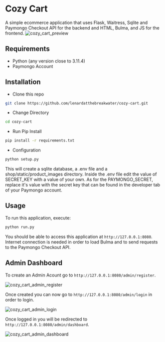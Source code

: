 # Cozy Cart

A simple ecommerce application that uses Flask, Waitress, Sqlite and Paymongo Checkout API for the backend and HTML, Bulma, and JS for the frontend.
![cozy_cart_preview](https://github.com/lenardatthebreakwater/cozy-cart/assets/142602437/0e10b67a-bfe9-48ee-814f-76efdd14400b)


## Requirements
* Python (any version close to 3.11.4)
* Paymongo Account

## Installation

* Clone this repo 

```bash
git clone https://github.com/lenardatthebreakwater/cozy-cart.git
```

* Change Directory

```bash
cd cozy-cart
```

* Run Pip Install

```bash
pip install -r requirements.txt
```

* Configuration

```bash
python setup.py
```
This will create a sqlite database, a .env file and a shop/static/product_images directory. Inside the .env file edit the value of SECRET_KEY with a value of your own. As for the PAYMONGO_SECRET, replace it's value with the secret key that can be found in the developer tab of your Paymongo account.

## Usage

To run this application, execute:

```bash
python run.py
```
You should be able to access this application at `http://127.0.0.1:8080`. Internet connection is needed in order to load Bulma and to send requests to the Paymongo Checkout API.

## Admin Dashboard

To create an Admin Acount go to `http://127.0.0.1:8080/admin/register`.

![cozy_cart_admin_register](https://github.com/lenardatthebreakwater/cozy-cart/assets/142602437/f2ed7a1f-2811-4ba6-972e-1e68260650b9)


Once created you can now go to `http://127.0.0.1:8080/admin/login` in order to login.

![cozy_cart_admin_login](https://github.com/lenardatthebreakwater/cozy-cart/assets/142602437/a70196b9-6ab4-41dc-a56a-5a4a4f4c8177)


Once logged in you will be redirected to `http://127.0.0.1:8080/admin/dashboard`.

![cozy_cart_admin_dashboard](https://github.com/lenardatthebreakwater/cozy-cart/assets/142602437/30d208db-38bc-402d-a1f1-04d85aed50f7)
